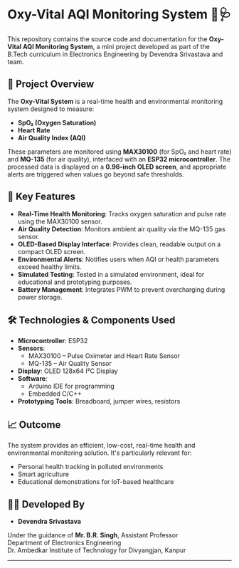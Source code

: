 # Oxy-Vital AQI Monitoring System 🚨🩺

This repository contains the source code and documentation for the **Oxy-Vital AQI Monitoring System**, a mini project developed as part of the B.Tech curriculum in Electronics Engineering by Devendra Srivastava and team.

## 📌 Project Overview

The **Oxy-Vital System** is a real-time health and environmental monitoring system designed to measure:
- **SpO₂ (Oxygen Saturation)**
- **Heart Rate**
- **Air Quality Index (AQI)**

These parameters are monitored using **MAX30100** (for SpO₂ and heart rate) and **MQ-135** (for air quality), interfaced with an **ESP32 microcontroller**. The processed data is displayed on a **0.96-inch OLED screen**, and appropriate alerts are triggered when values go beyond safe thresholds.

## 🧠 Key Features

- **Real-Time Health Monitoring**: Tracks oxygen saturation and pulse rate using the MAX30100 sensor.
- **Air Quality Detection**: Monitors ambient air quality via the MQ-135 gas sensor.
- **OLED-Based Display Interface**: Provides clean, readable output on a compact OLED screen.
- **Environmental Alerts**: Notifies users when AQI or health parameters exceed healthy limits.
- **Simulated Testing**: Tested in a simulated environment, ideal for educational and prototyping purposes.
- **Battery Management**: Integrates PWM to prevent overcharging during power storage.

## 🛠️ Technologies & Components Used

- **Microcontroller**: ESP32
- **Sensors**: 
  - MAX30100 – Pulse Oximeter and Heart Rate Sensor
  - MQ-135 – Air Quality Sensor
- **Display**: OLED 128x64 I²C Display
- **Software**: 
  - Arduino IDE for programming
  - Embedded C/C++
- **Prototyping Tools**: Breadboard, jumper wires, resistors

## 📈 Outcome

The system provides an efficient, low-cost, real-time health and environmental monitoring solution. It's particularly relevant for:
- Personal health tracking in polluted environments
- Smart agriculture
- Educational demonstrations for IoT-based healthcare

## 👨‍💻 Developed By

- **Devendra Srivastava**  


Under the guidance of **Mr. B.R. Singh**, Assistant Professor  
Department of Electronics Engineering  
Dr. Ambedkar Institute of Technology for Divyangjan, Kanpur

---
 
